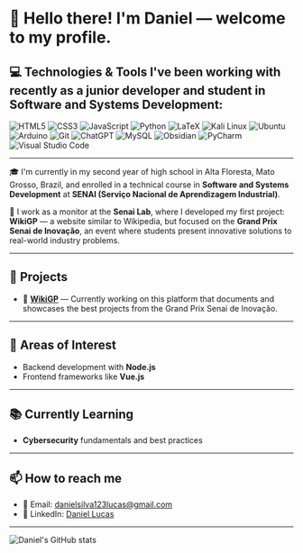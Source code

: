 # 👋 Hello there! I'm Daniel — welcome to my profile.

## 💻 Technologies & Tools I've been working with recently as a junior developer and student in Software and Systems Development:

![HTML5](https://img.shields.io/badge/html5-%23E34F26.svg?style=for-the-badge&logo=html5&logoColor=white)
![CSS3](https://img.shields.io/badge/css3-%231572B6.svg?style=for-the-badge&logo=css3&logoColor=white)
![JavaScript](https://img.shields.io/badge/javascript-%23323330.svg?style=for-the-badge&logo=javascript&logoColor=%23F7DF1E)
![Python](https://img.shields.io/badge/python-3670A0?style=for-the-badge&logo=python&logoColor=ffdd54)
![LaTeX](https://img.shields.io/badge/latex-%23008080.svg?style=for-the-badge&logo=latex&logoColor=white)
![Kali Linux](https://img.shields.io/badge/Kali-268BEE?style=for-the-badge&logo=kalilinux&logoColor=white)
![Ubuntu](https://img.shields.io/badge/Ubuntu-E95420?style=for-the-badge&logo=ubuntu&logoColor=white)
![Arduino](https://img.shields.io/badge/-Arduino-00979D?style=for-the-badge&logo=Arduino&logoColor=white)
![Git](https://img.shields.io/badge/git-%23F05033.svg?style=for-the-badge&logo=git&logoColor=white)
![ChatGPT](https://img.shields.io/badge/chatGPT-74aa9c?style=for-the-badge&logo=openai&logoColor=white)
![MySQL](https://img.shields.io/badge/mysql-4479A1.svg?style=for-the-badge&logo=mysql&logoColor=white)
![Obsidian](https://img.shields.io/badge/Obsidian-%23483699.svg?style=for-the-badge&logo=obsidian&logoColor=white)
![PyCharm](https://img.shields.io/badge/pycharm-143?style=for-the-badge&logo=pycharm&logoColor=black&color=black&labelColor=green)
![Visual Studio Code](https://img.shields.io/badge/Visual%20Studio%20Code-0078d7.svg?style=for-the-badge&logo=visual-studio-code&logoColor=white)

---

🎓 I'm currently in my second year of high school in Alta Floresta, Mato Grosso, Brazil, and enrolled in a technical course in **Software and Systems Development** at **SENAI (Serviço Nacional de Aprendizagem Industrial)**.

🧪 I work as a monitor at the **Senai Lab**, where I developed my first project: **WikiGP** — a website similar to Wikipedia, but focused on the **Grand Prix Senai de Inovação**, an event where students present innovative solutions to real-world industry problems.

---

## 📌 Projects

- 🚧 **[WikiGP](https://github.com/danlcs/WikiGP)** — Currently working on this platform that documents and showcases the best projects from the Grand Prix Senai de Inovação.

---

## 🚀 Areas of Interest

- Backend development with **Node.js**
- Frontend frameworks like **Vue.js**

---

## 📚 Currently Learning

- **Cybersecurity** fundamentals and best practices

---

## 📫 How to reach me

- 📧 Email: [danielsilva123lucas@gmail.com](mailto:danielsilva123lucas@gmail.com)  
- 🔗 LinkedIn: [Daniel Lucas](https://www.linkedin.com/in/daniel-lucas-da-silva-21a343345/)

---

![Daniel's GitHub stats](https://github-readme-stats.vercel.app/api?username=danlcs&show_icons=true&theme=tokyonight)
